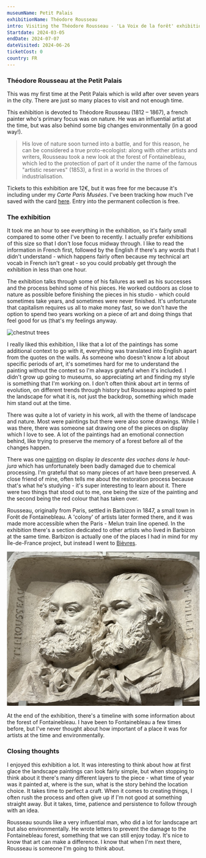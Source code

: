 ```yaml
---
museumName: Petit Palais
exhibitionName: Théodore Rousseau
intro: Visiting the Théodore Rousseau - 'La Voix de la forêt' exhibition
Startdate: 2024-03-05
endDate: 2024-07-07
dateVisited: 2024-06-26
ticketCost: 0
country: FR
---
```


### Théodore Rousseau at the Petit Palais

This was my first time at the Petit Palais which is wild after over seven years in the city. There are just so many places to visit and not enough time.

This exhibition is devoted to Théodore Rousseau (1812 – 1867), a french painter who's primary focus was on nature. He was an influential artist at the time, but was also behind some big changes environmentally (in a good way!).

> His love of nature soon turned into a battle, and for this reason, he can be considered a true proto-ecologist: along with other artists and writers, Rousseau took a new look at the forest of Fontainebleau, which led to the protection of part of it under the name of the famous "artistic reserves" (1853), a first in a world in the throes of industrialisation.

Tickets to this exhibition are 12€, but it was free for me because it's including under my _Carte Paris Musées_. I've been tracking how much I've saved with the card [here](http://abisummers.com/articles/subscriptions/). Entry into the permanent collection is free.

### The exhibition

It took me an hour to see everything in the exhibition, so it's fairly small compared to some other I've been to recently. I actually prefer exhibitions of this size so that I don't lose focus midway through. I like to read the information in French first, followed by the English if there's any words that I didn't understand - which happens fairly often because my technical art vocab in French isn't great - so you could probably get through the exhibition in less than one hour.

The exhibition talks through some of his failures as well as his successes and the process behind some of his pieces. He worked outdoors as close to nature as possible before finishing the pieces in his studio - which could sometimes take years, and sometimes were never finished. It's unfortunate that capitalism requires us all to make money fast, so we don't have the option to spend two years working on a piece of art and doing things that feel good for us (that's my feelings anyway.

![chestnut trees](./images/theodore-rousseau-chestnut.jpeg)

I really liked this exhibition, I like that a lot of the paintings has some additional context to go with it, everything was translated into English apart from the quotes on the walls. As someone who doesn't know a lot about specific periods of art, it's sometimes hard for me to understand the painting without the context so I'm always grateful when it's included. I didn't grow up going to museums, so appreciating art and finding my style is something that I'm working on. I don't often think about art in terms of evolution, on different trends through history but Rousseau aspired to paint the landscape for what it is, not just the backdrop, something which made him stand out at the time.

There was quite a lot of variety in his work, all with the theme of landscape and nature. Most were paintings but there were also some drawings. While I was there, there was someone sat drawing one of the pieces on display which I love to see. A lot of the paintings had an emotional connection behind, like trying to preserve the memory of a forest before all of the changes happen.

There was one [painting](https://co.pinterest.com/pin/519602875762981572/) on display _la descente des vaches dans le haut-jura_ which has unfortunately been badly damaged due to chemical processing. I'm grateful that so many pieces of art have been preserved. A close friend of mine, often tells me about the restoration process because that's what he's studying - it's super interesting to learn about it. There were two things that stood out to me, one being the size of the painting and the second being the red colour that has taken over.

Rousseau, originally from Paris, settled in Barbizon in 1847, a small town in Forêt de Fontainebleau. A 'colony' of artists later formed there, and it was made more accessible when the Paris - Melun train line opened. In the exhibition there's a section dedicated to other artists who lived in Barbizon at the same time. Barbizon is actually one of the places I had in mind for my Île-de-France project, but instead I went to [Bièvres](https://abisummers.com/articles/alphabet-ile-de-france/b-bievres/).

![Théodore Rousseau](./images/theodore-rousseau-sculpture.jpeg)

At the end of the exhibition, there's a timeline with some information about the forest of Fontainebleau. I have been to Fontainebleau a few times before, but I've never thought about how important of a place it was for artists at the time and environmentally.

### Closing thoughts

I enjoyed this exhibition a lot. It was interesting to think about how at first glace the landscape paintings can look fairly simple, but when stopping to think about it there's many different layers to the piece - what time of year was it painted at, where is the sun, what is the story behind the location choice. It takes time to perfect a craft. When it comes to creating things, I often rush the process and often give up if I'm not good at something straight away. But it takes, time, patience and persistence to follow through with an idea.

Rousseau sounds like a very influential man, who did a lot for landscape art but also environmentally. He wrote letters to prevent the damage to the Fontainebleau forest, something that we can still enjoy today. It's nice to know that art can make a difference. I know that when I'm next there, Rousseau is someone I'm going to think about.
